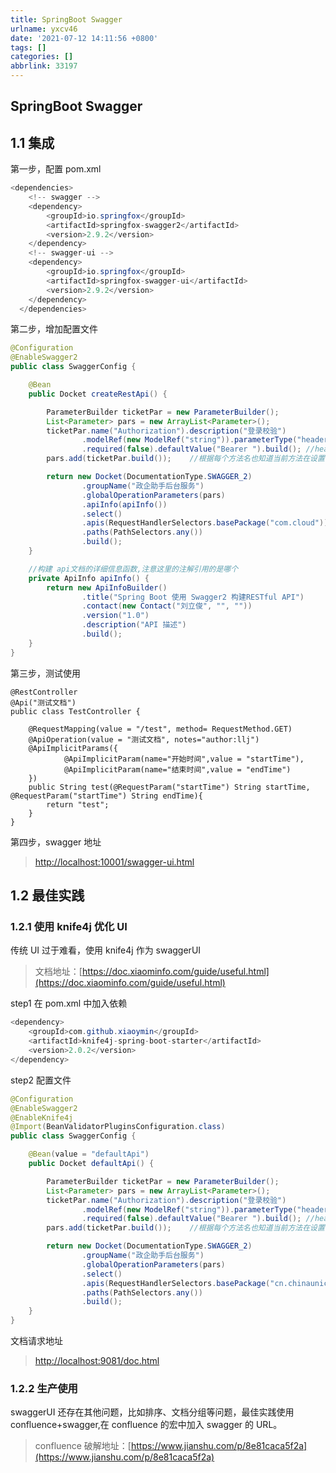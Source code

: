 ```yaml
---
title: SpringBoot Swagger
urlname: yxcv46
date: '2021-07-12 14:11:56 +0800'
tags: []
categories: []
abbrlink: 33197
---
```


## SpringBoot Swagger

## 1.1 集成

第一步，配置 pom.xml

```java
<dependencies>
    <!-- swagger -->
    <dependency>
        <groupId>io.springfox</groupId>
        <artifactId>springfox-swagger2</artifactId>
        <version>2.9.2</version>
    </dependency>
    <!-- swagger-ui -->
    <dependency>
        <groupId>io.springfox</groupId>
        <artifactId>springfox-swagger-ui</artifactId>
        <version>2.9.2</version>
    </dependency>
  </dependencies>
```

第二步，增加配置文件

```java
@Configuration
@EnableSwagger2
public class SwaggerConfig {

    @Bean
    public Docket createRestApi() {

        ParameterBuilder ticketPar = new ParameterBuilder();
        List<Parameter> pars = new ArrayList<Parameter>();
        ticketPar.name("Authorization").description("登录校验")
                .modelRef(new ModelRef("string")).parameterType("header")
                .required(false).defaultValue("Bearer ").build(); //header中的ticket参数非必填，传空也可以
        pars.add(ticketPar.build());    //根据每个方法名也知道当前方法在设置什么参数

        return new Docket(DocumentationType.SWAGGER_2)
                .groupName("政企助手后台服务")
            	.globalOperationParameters(pars)
                .apiInfo(apiInfo())
                .select()
                .apis(RequestHandlerSelectors.basePackage("com.cloud"))
                .paths(PathSelectors.any())
                .build();
    }

    //构建 api文档的详细信息函数,注意这里的注解引用的是哪个
    private ApiInfo apiInfo() {
        return new ApiInfoBuilder()
                .title("Spring Boot 使用 Swagger2 构建RESTful API") 	//页面标题
                .contact(new Contact("刘立俊", "", "")) 				 //创建人
                .version("1.0") 										//版本号
                .description("API 描述") 							 	  //描述
                .build();
    }
}
```

第三步，测试使用

```
@RestController
@Api("测试文档")
public class TestController {

    @RequestMapping(value = "/test", method= RequestMethod.GET)
    @ApiOperation(value = "测试文档", notes="author:llj")
    @ApiImplicitParams({
            @ApiImplicitParam(name="开始时间",value = "startTime"),
            @ApiImplicitParam(name="结束时间",value = "endTime")
    })
    public String test(@RequestParam("startTime") String startTime, @RequestParam("startTime") String endTime){
        return "test";
    }
}
```

第四步，swagger 地址

> [http://localhost:10001/swagger-ui.html](http://localhost:10001/swagger-ui.html)

## 1.2 最佳实践

### 1.2.1 使用 knife4j 优化 UI

传统 UI 过于难看，使用 knife4j 作为 swaggerUI

> 文档地址：[https://doc.xiaominfo.com/guide/useful.html](https://doc.xiaominfo.com/guide/useful.html)

step1 在 pom.xml 中加入依赖

```java
<dependency>
    <groupId>com.github.xiaoymin</groupId>
    <artifactId>knife4j-spring-boot-starter</artifactId>
    <version>2.0.2</version>
</dependency>
```

step2 配置文件

```java
@Configuration
@EnableSwagger2
@EnableKnife4j
@Import(BeanValidatorPluginsConfiguration.class)
public class SwaggerConfig {

    @Bean(value = "defaultApi")
    public Docket defaultApi() {

        ParameterBuilder ticketPar = new ParameterBuilder();
        List<Parameter> pars = new ArrayList<Parameter>();
        ticketPar.name("Authorization").description("登录校验")
                .modelRef(new ModelRef("string")).parameterType("header")
                .required(false).defaultValue("Bearer ").build(); //header中的ticket参数非必填，传空也可以
        pars.add(ticketPar.build());    //根据每个方法名也知道当前方法在设置什么参数

        return new Docket(DocumentationType.SWAGGER_2)
                .groupName("政企助手后台服务")
                .globalOperationParameters(pars)
                .select()
                .apis(RequestHandlerSelectors.basePackage("cn.chinaunicom"))
                .paths(PathSelectors.any())
                .build();
    }
}
```

文档请求地址

> [http://localhost:9081/doc.html](http://localhost:9081/doc.html)

### 1.2.2 生产使用

swaggerUI 还存在其他问题，比如排序、文档分组等问题，最佳实践使用 confluence+swagger,在 confluence 的宏中加入 swagger 的 URL。

> confluence 破解地址：[https://www.jianshu.com/p/8e81caca5f2a](https://www.jianshu.com/p/8e81caca5f2a)
